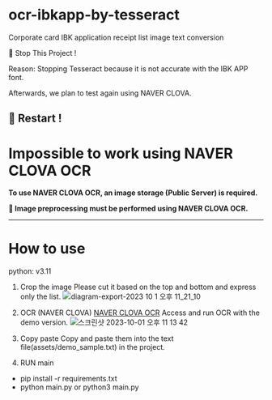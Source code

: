 # ocr-ibkapp-by-tesseract
Corporate card IBK application receipt list image text conversion

🛑 Stop This Project ! 

Reason: Stopping Tesseract because it is not accurate with the IBK APP font.

Afterwards, we plan to test again using NAVER CLOVA.

**🛫 Restart !**
---
# Impossible to work using NAVER CLOVA OCR
**To use NAVER CLOVA OCR, an image storage (Public Server) is required.**

**🚨 Image preprocessing must be performed using NAVER CLOVA OCR.**

---
# How to use
python: v3.11

1. Crop the image
Please cut it based on the top and bottom and express only the list.
![diagram-export-2023  10  1  오후 11_21_10](https://github.com/ShinGyeongseon367/ocr-ibkapp-by-tesseract/assets/68821752/69b24897-a893-42a4-84f8-94cd387a80d5)

2. OCR (NAVER CLOVA)
[NAVER CLOVA OCR](https://clova.ai/ocr/?lang=ko)
Access and run OCR with the demo version.
![스크린샷 2023-10-01 오후 11 13 42](https://github.com/ShinGyeongseon367/ocr-ibkapp-by-tesseract/assets/68821752/6111f670-d33d-4088-b517-5ed215cfe88b)

3. Copy paste
Copy and paste them into the text file(assets/demo_sample.txt) in the project.

4. RUN main
- pip install -r requirements.txt
- python main.py or python3 main.py


